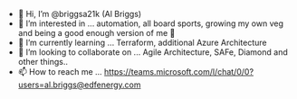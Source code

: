 - 👋 Hi, I’m @briggsa21k (Al Briggs)
- 👀 I’m interested in ... automation, all board sports, growing my own veg and being a good enough version of me 👀
- 🌱 I’m currently learning ... Terraform, additional Azure Architecture
- 💞️ I’m looking to collaborate on ... Agile Architecture, SAFe, Diamond and other things..
- 📫 How to reach me ... https://teams.microsoft.com/l/chat/0/0?users=<al.briggs@edfenergy.com> 

<!---
briggsa21k/briggsa21k is a ✨ special ✨ repository because its `README.md` (this file) appears on your GitHub profile.
You can click the Preview link to take a look at your changes.
--->
